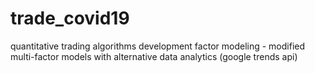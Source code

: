 # trade_covid19
quantitative trading algorithms development 
factor modeling - modified multi-factor models with alternative data analytics (google  trends api)
